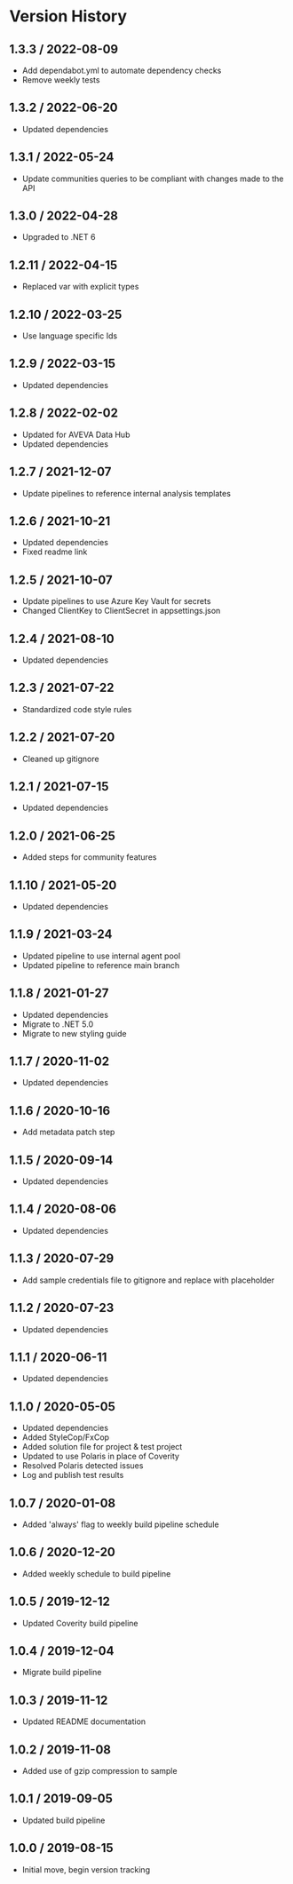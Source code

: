 # Version History

## 1.3.3 / 2022-08-09

- Add dependabot.yml to automate dependency checks
- Remove weekly tests

## 1.3.2 / 2022-06-20

- Updated dependencies

## 1.3.1 / 2022-05-24

- Update communities queries to be compliant with changes made to the API

## 1.3.0 / 2022-04-28

- Upgraded to .NET 6

## 1.2.11 / 2022-04-15

- Replaced var with explicit types

## 1.2.10 / 2022-03-25

- Use language specific Ids

## 1.2.9 / 2022-03-15

- Updated dependencies

## 1.2.8 / 2022-02-02

- Updated for AVEVA Data Hub
- Updated dependencies

## 1.2.7 / 2021-12-07

- Update pipelines to reference internal analysis templates

## 1.2.6 / 2021-10-21

- Updated dependencies
- Fixed readme link

## 1.2.5 / 2021-10-07

- Update pipelines to use Azure Key Vault for secrets
- Changed ClientKey to ClientSecret in appsettings.json

## 1.2.4 / 2021-08-10

- Updated dependencies

## 1.2.3 / 2021-07-22

- Standardized code style rules

## 1.2.2 / 2021-07-20

- Cleaned up gitignore

## 1.2.1 / 2021-07-15

- Updated dependencies

## 1.2.0 / 2021-06-25

- Added steps for community features

## 1.1.10 / 2021-05-20

- Updated dependencies

## 1.1.9 / 2021-03-24

- Updated pipeline to use internal agent pool
- Updated pipeline to reference main branch

## 1.1.8 / 2021-01-27

- Updated dependencies
- Migrate to .NET 5.0
- Migrate to new styling guide

## 1.1.7 / 2020-11-02

- Updated dependencies

## 1.1.6 / 2020-10-16

- Add metadata patch step

## 1.1.5 / 2020-09-14

- Updated dependencies

## 1.1.4 / 2020-08-06

- Updated dependencies

## 1.1.3 / 2020-07-29

- Add sample credentials file to gitignore and replace with placeholder

## 1.1.2 / 2020-07-23

- Updated dependencies

## 1.1.1 / 2020-06-11

- Updated dependencies

## 1.1.0 / 2020-05-05

- Updated dependencies
- Added StyleCop/FxCop
- Added solution file for project & test project
- Updated to use Polaris in place of Coverity
- Resolved Polaris detected issues
- Log and publish test results

## 1.0.7 / 2020-01-08

- Added 'always' flag to weekly build pipeline schedule

## 1.0.6 / 2020-12-20

- Added weekly schedule to build pipeline

## 1.0.5 / 2019-12-12

- Updated Coverity build pipeline

## 1.0.4 / 2019-12-04

- Migrate build pipeline

## 1.0.3 / 2019-11-12

- Updated README documentation

## 1.0.2 / 2019-11-08

- Added use of gzip compression to sample

## 1.0.1 / 2019-09-05

- Updated build pipeline

## 1.0.0 / 2019-08-15

- Initial move, begin version tracking
